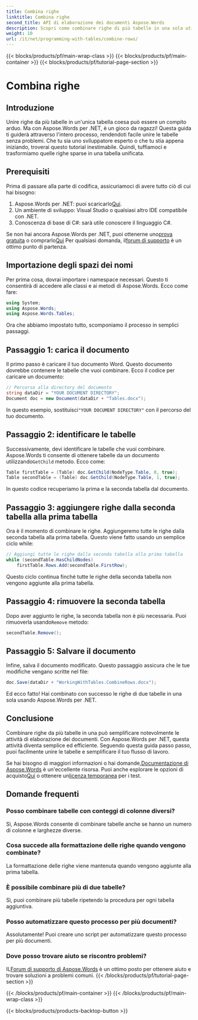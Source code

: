 ```yaml
---
title: Combina righe
linktitle: Combina righe
second_title: API di elaborazione dei documenti Aspose.Words
description: Scopri come combinare righe di più tabelle in una sola utilizzando Aspose.Words per .NET con la nostra guida dettagliata.
weight: 10
url: /it/net/programming-with-tables/combine-rows/
---
```


{{< blocks/products/pf/main-wrap-class >}}
{{< blocks/products/pf/main-container >}}
{{< blocks/products/pf/tutorial-page-section >}}

# Combina righe

## Introduzione

Unire righe da più tabelle in un'unica tabella coesa può essere un compito arduo. Ma con Aspose.Words per .NET, è un gioco da ragazzi! Questa guida ti guiderà attraverso l'intero processo, rendendoti facile unire le tabelle senza problemi. Che tu sia uno sviluppatore esperto o che tu stia appena iniziando, troverai questo tutorial inestimabile. Quindi, tuffiamoci e trasformiamo quelle righe sparse in una tabella unificata.

## Prerequisiti

Prima di passare alla parte di codifica, assicuriamoci di avere tutto ciò di cui hai bisogno:

1.  Aspose.Words per .NET: puoi scaricarlo[Qui](https://releases.aspose.com/words/net/).
2. Un ambiente di sviluppo: Visual Studio o qualsiasi altro IDE compatibile con .NET.
3. Conoscenza di base di C#: sarà utile conoscere il linguaggio C#.

 Se non hai ancora Aspose.Words per .NET, puoi ottenerne uno[prova gratuita](https://releases.aspose.com/) o comprarlo[Qui](https://purchase.aspose.com/buy) Per qualsiasi domanda, il[forum di supporto](https://forum.aspose.com/c/words/8) è un ottimo punto di partenza.

## Importazione degli spazi dei nomi

Per prima cosa, dovrai importare i namespace necessari. Questo ti consentirà di accedere alle classi e ai metodi di Aspose.Words. Ecco come fare:

```csharp
using System;
using Aspose.Words;
using Aspose.Words.Tables;
```

Ora che abbiamo impostato tutto, scomponiamo il processo in semplici passaggi.

## Passaggio 1: carica il documento

Il primo passo è caricare il tuo documento Word. Questo documento dovrebbe contenere le tabelle che vuoi combinare. Ecco il codice per caricare un documento:

```csharp
// Percorso alla directory del documento
string dataDir = "YOUR DOCUMENT DIRECTORY";
Document doc = new Document(dataDir + "Tables.docx");
```

 In questo esempio, sostituisci`"YOUR DOCUMENT DIRECTORY"` con il percorso del tuo documento.

## Passaggio 2: identificare le tabelle

 Successivamente, devi identificare le tabelle che vuoi combinare. Aspose.Words ti consente di ottenere tabelle da un documento utilizzando`GetChild` metodo. Ecco come:

```csharp
Table firstTable = (Table) doc.GetChild(NodeType.Table, 0, true);
Table secondTable = (Table) doc.GetChild(NodeType.Table, 1, true);
```

In questo codice recuperiamo la prima e la seconda tabella dal documento.

## Passaggio 3: aggiungere righe dalla seconda tabella alla prima tabella

Ora è il momento di combinare le righe. Aggiungeremo tutte le righe dalla seconda tabella alla prima tabella. Questo viene fatto usando un semplice ciclo while:

```csharp
// Aggiungi tutte le righe dalla seconda tabella alla prima tabella
while (secondTable.HasChildNodes)
    firstTable.Rows.Add(secondTable.FirstRow);
```

Questo ciclo continua finché tutte le righe della seconda tabella non vengono aggiunte alla prima tabella.

## Passaggio 4: rimuovere la seconda tabella

 Dopo aver aggiunto le righe, la seconda tabella non è più necessaria. Puoi rimuoverla usando`Remove` metodo:

```csharp
secondTable.Remove();
```

## Passaggio 5: Salvare il documento

Infine, salva il documento modificato. Questo passaggio assicura che le tue modifiche vengano scritte nel file:

```csharp
doc.Save(dataDir + "WorkingWithTables.CombineRows.docx");
```

Ed ecco fatto! Hai combinato con successo le righe di due tabelle in una sola usando Aspose.Words per .NET.

## Conclusione

Combinare righe da più tabelle in una può semplificare notevolmente le attività di elaborazione dei documenti. Con Aspose.Words per .NET, questa attività diventa semplice ed efficiente. Seguendo questa guida passo passo, puoi facilmente unire le tabelle e semplificare il tuo flusso di lavoro.

Se hai bisogno di maggiori informazioni o hai domande,[Documentazione di Aspose.Words](https://reference.aspose.com/words/net/) è un'eccellente risorsa. Puoi anche esplorare le opzioni di acquisto[Qui](https://purchase.aspose.com/buy) o ottenere un[licenza temporanea](https://purchase.aspose.com/temporary-license/) per i test.

## Domande frequenti

### Posso combinare tabelle con conteggi di colonne diversi?

Sì, Aspose.Words consente di combinare tabelle anche se hanno un numero di colonne e larghezze diverse.

### Cosa succede alla formattazione delle righe quando vengono combinate?

La formattazione delle righe viene mantenuta quando vengono aggiunte alla prima tabella.

### È possibile combinare più di due tabelle?

Sì, puoi combinare più tabelle ripetendo la procedura per ogni tabella aggiuntiva.

### Posso automatizzare questo processo per più documenti?

Assolutamente! Puoi creare uno script per automatizzare questo processo per più documenti.

### Dove posso trovare aiuto se riscontro problemi?

 IL[Forum di supporto di Aspose.Words](https://forum.aspose.com/c/words/8) è un ottimo posto per ottenere aiuto e trovare soluzioni a problemi comuni.
{{< /blocks/products/pf/tutorial-page-section >}}

{{< /blocks/products/pf/main-container >}}
{{< /blocks/products/pf/main-wrap-class >}}

{{< blocks/products/products-backtop-button >}}

